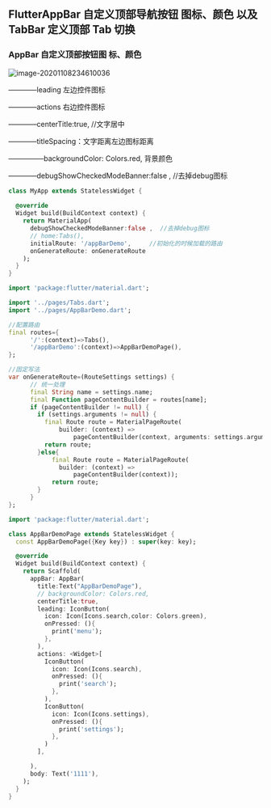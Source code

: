 ## FlutterAppBar 自定义顶部导航按钮 图标、颜色 以及 TabBar 定义顶部 Tab 切换

###  AppBar 自定义顶部按钮图 标、颜色

![image-20201108234610036](C:\Users\jialiang.li\AppData\Roaming\Typora\typora-user-images\image-20201108234610036.png)

————leading 左边控件图标

————actions 右边控件图标

————centerTitle:true, //文字居中

————titleSpacing：文字距离左边图标距离

—————backgroundColor: Colors.red, 背景颜色

————debugShowCheckedModeBanner:false ,  //去掉debug图标

``` dart
class MyApp extends StatelessWidget {  
  
  @override
  Widget build(BuildContext context) {
    return MaterialApp(
      debugShowCheckedModeBanner:false ,  //去掉debug图标
      // home:Tabs(),   
      initialRoute: '/appBarDemo',     //初始化的时候加载的路由
      onGenerateRoute: onGenerateRoute     
    );
  }
}

import 'package:flutter/material.dart';

import '../pages/Tabs.dart';
import '../pages/AppBarDemo.dart';

//配置路由
final routes={
      '/':(context)=>Tabs(),
      '/appBarDemo':(context)=>AppBarDemoPage(),    
};

//固定写法
var onGenerateRoute=(RouteSettings settings) {
      // 统一处理
      final String name = settings.name; 
      final Function pageContentBuilder = routes[name];
      if (pageContentBuilder != null) {
        if (settings.arguments != null) {
          final Route route = MaterialPageRoute(
              builder: (context) =>
                  pageContentBuilder(context, arguments: settings.arguments));
          return route;
        }else{
            final Route route = MaterialPageRoute(
              builder: (context) =>
                  pageContentBuilder(context));
            return route;
        }
      }
};

import 'package:flutter/material.dart';

class AppBarDemoPage extends StatelessWidget {
  const AppBarDemoPage({Key key}) : super(key: key);

  @override
  Widget build(BuildContext context) {
    return Scaffold(
      appBar: AppBar(
        title:Text("AppBarDemoPage"), 
        // backgroundColor: Colors.red, 
        centerTitle:true,
        leading: IconButton(
       	  icon: Icon(Icons.search,color: Colors.green),
          onPressed: (){
            print('menu');
          },
        ), 
        actions: <Widget>[
          IconButton(
            icon: Icon(Icons.search),
            onPressed: (){
              print('search');
            },
          ),
          IconButton(
            icon: Icon(Icons.settings),
            onPressed: (){
              print('settings');
            },
          )
        ],

      ),
      body: Text('1111'),
    );
  }
}
```

